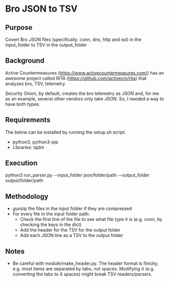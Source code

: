 # Bro JSON to TSV

## Purpose

Covert Bro JSON files (specifically, conn, dns, http and ssl) in the input_folder to TSV in the output_folder 

## Background
Active Countermeasures (https://www.activecountermeasures.com/) has an awesome project called RITA (https://github.com/activecm/rita) that analyzes bro, TSV, telemetry.

Security Onion, by default, creates the bro telemetry as JSON and, for me as an example, several other vendors only take JSON.  So, I needed a way to have both types.


## Requirements

The below can be installed by running the setup.sh script.

* python3, python3-pip
* Libraries: tqdm

## Execution

python3 run_parser.py --input_folder json/folder/path --output_folder output/folder/path

## Methodology

* gunzip the files in the input folder if they are compressed
* For every file in the input folder path:
  * Check the first line of the file to see what file type it is (e.g. conn, by checking the keys in the dict)
  * Add the header for the TSV for the output folder
  * Add each JSON line as a TSV to the output folder

## Notes

* Be careful with module/make_header.py.  The header format is finicky, e.g. most items are separated by tabs, not spaces.  Modifying it (e.g. converting the tabs to 4 spaces) might break TSV readers/parsers.
